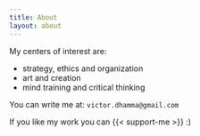```yaml
---
title: About
layout: about
---
```


My centers of interest are:
- strategy, ethics and organization
- art and creation
- mind training and critical thinking

You can write me at:
`victor.dhamma@gmail.com`

If you like my work you can {{< support-me >}} :)
